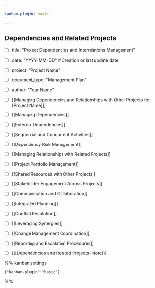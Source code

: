 ```yaml
---

kanban-plugin: basic

---
```


## Dependencies and Related Projects

- [ ] title: "Project Dependencies and Interrelations Management"
- [ ] date: "YYYY-MM-DD"  # Creation or last update date
- [ ] project: "Project Name"
- [ ] document_type: "Management Plan"
- [ ] author: "Your Name"
- [ ] [[Managing Dependencies and Relationships with Other Projects for [Project Name]]]
- [ ] [[Managing Dependencies]]
- [ ] [[External Dependencies]]
- [ ] [[Sequential and Concurrent Activities]]
- [ ] [[Dependency Risk Management]]
- [ ] [[Managing Relationships with Related Projects]]
- [ ] [[Project Portfolio Management]]
- [ ] [[Shared Resources with Other Projects]]
- [ ] [[Stakeholder Engagement Across Projects]]
- [ ] [[Communication and Collaboration]]
- [ ] [[Integrated Planning]]
- [ ] [[Conflict Resolution]]
- [ ] [[Leveraging Synergies]]
- [ ] [[Change Management Coordination]]
- [ ] [[Reporting and Escalation Procedures]]
- [ ] [[[Dependencies and Related Projects- Note]]]




%% kanban:settings
```
{"kanban-plugin":"basic"}
```
%%